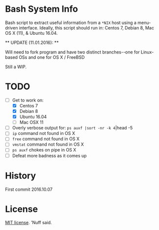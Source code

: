 # Bash System Info  

Bash script to extract useful information from a `*NIX` host using a menu-driven interface.
Ideally, this script should run in: Centos 7, Debian 8, Mac OS X (11), & Ubuntu 16.04. 

** UPDATE (11.01.2016): ** 

Will need to fork program and have two distinct branches--one for Linux-based OSs and one for OS X / FreeBSD

Still a WIP.  

# TODO

- [ ] Get to work on: 
    - [x] Centos 7
    - [x] Debian 8
    - [x] Ubuntu 16.04
    - [ ] Mac OSX 11
- [ ] Overly verbose output for: `ps auxf |sort -nr -k 4`|head -5 
- [ ] `ip` command not found in OS X 
- [ ] `free` command not found in OS X
- [ ] `vmstat` command not found in OS X 
- [ ] `ps auxf` chokes on pipe in OS X  
- [ ] Defeat more badness as it comes up

# History 

First commit 2016.10.07

# License 

[MIT license](https://opensource.org/licenses/MIT). 'Nuff said. 
